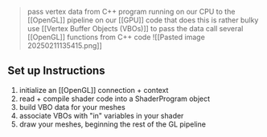 >pass vertex data from C++ program running on our CPU to the [[OpenGL]] pipeline on our [[GPU]] 
>code that does this is rather bulky
>use [[Vertex Buffer Objects (VBOs)]] to pass the data
>call several [[OpenGL]] functions from C++ code
![[Pasted image 20250211135415.png]]

## Set up Instructions
1) initialize an [[OpenGL]] connection + context
2) read + compile shader code into a ShaderProgram object
3) build VBO data for your meshes
4) associate VBOs with "in" variables in your shader
5) draw your meshes, beginning the rest of the GL pipeline
